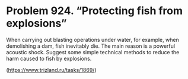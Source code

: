 # Problem 924. “Protecting fish from explosions”

When carrying out blasting operations under water, for example, when demolishing a dam, fish inevitably die. The main reason is a powerful acoustic shock. Suggest some simple technical methods to reduce the harm caused to fish by explosions.

(https://www.trizland.ru/tasks/1869/)
